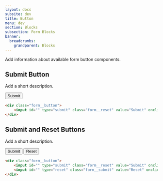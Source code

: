 ```yaml
---
layout: docs
subsite: dev
title: Button
menu: dev
section: Blocks
subsection: Form Blocks
banner:
  breadcrumbs:
    grandparent: Blocks
---
```


Add information about available form button components.

## Submit Button

Add a short description.

<form class="b-form">
  <div class="form__button">
      <input id="" type="submit" class="form__reset" value="Submit" onclick="" onkeypress="">
  </div>
</form>

```html
<div class="form__button">
    <input id="" type="submit" class="form__reset" value="Submit" onclick="" onkeypress="">
</div>
```

## Submit and Reset Buttons

Add a short description.

<form class="b-form">
  <div class="form__button">
      <input id="" type="submit" class="form__reset" value="Submit" onclick="" onkeypress="">
      <input id="" type="reset" class="form__submit" value="Reset" onclick="" onkeypress="">
  </div>
</form>

```html
<div class="form__button">
    <input id="" type="submit" class="form__reset" value="Submit" onclick="" onkeypress="">
    <input id="" type="reset" class="form__submit" value="Reset" onclick="" onkeypress="">
</div>
```